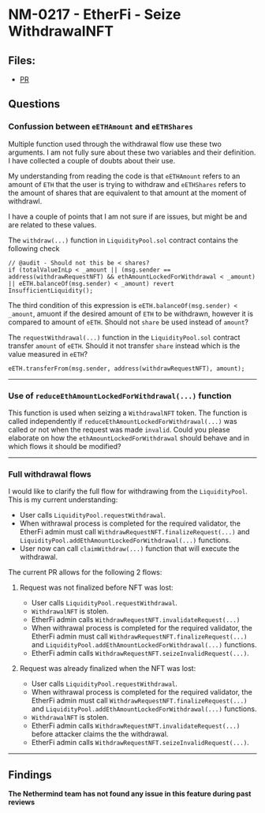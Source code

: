 # NM-0217 - EtherFi - Seize WithdrawalNFT

## Files:
- [PR](https://github.com/etherfi-protocol/smart-contracts/pull/61/files)

## Questions

### Confussion between `eETHAmount` and `eETHShares`

Multiple function used through the withdrawal flow use these two arguments. I am not fully sure about these two variables and their definition. I have collected a couple of doubts about their use.

My understanding from reading the code is that `eETHAmount` refers to an amount of `ETH` that the user is trying to withdraw and `eETHShares` refers to the amount of shares that are equivalent to that amount at the moment of withdrawl.

I have a couple of points that I am not sure if are issues, but might be and are related to these values.

The `withdraw(...)` function in `LiquidityPool.sol` contract contains the following check 

```solidity
// @audit - Should not this be < shares?
if (totalValueInLp < _amount || (msg.sender == address(withdrawRequestNFT) && ethAmountLockedForWithdrawal < _amount) || eETH.balanceOf(msg.sender) < _amount) revert InsufficientLiquidity(); 
```

The third condition of this expression is `eETH.balanceOf(msg.sender) < _amount`, amuont if the desired amount of `ETH` to be withdrawn, however it is compared to amount of `eETH`. Should not `share` be used instead of `amount`?


The `requestWithdrawal(...)` function in the `LiquidityPool.sol` contract transfer `amount` of `eETH`. Should it not transfer `share` instead which is the value measured in `eETH`?

```solidity
eETH.transferFrom(msg.sender, address(withdrawRequestNFT), amount);
```


---

### Use of `reduceEthAmountLockedForWithdrawal(...)` function

This function is used when seizing a `WithdrawalNFT` token. The function is called independently if `reduceEthAmountLockedForWithdrawal(...)` was called or not when the request was made `invalid`. Could you please elaborate on how the `ethAmountLockedForWithdrawal` should behave and in which flows it should be modified?

---

### Full withdrawal flows

I would like to clarify the full flow for withdrawing from the `LiquidityPool`. This is my current understanding:

- User calls `LiquidityPool.requestWithdrawal`.
- When withrawal process is completed for the required validator, the EtherFi admin must call `WithdrawRequestNFT.finalizeRequest(...)` and `LiquidityPool.addEthAmountLockedForWithdrawal(...)` functions.
- User now can call `claimWithdraw(...)` function that will execute the withdrawal.



The current PR allows for the following 2 flows:

1. Request was not finalized before NFT was lost:

    - User calls `LiquidityPool.requestWithdrawal`.
    - `WithdrawalNFT` is stolen.
    - EtherFi admin calls `WithdrawRequestNFT.invalidateRequest(...)`
    - When withrawal process is completed for the required validator, the EtherFi admin must call `WithdrawRequestNFT.finalizeRequest(...)` and `LiquidityPool.addEthAmountLockedForWithdrawal(...)` functions.
    - EtherFi admin calls `WithdrawRequestNFT.seizeInvalidRequest(...)`.
2. Request was already finalized when the NFT was lost:
    - User calls `LiquidityPool.requestWithdrawal`.
    - When withrawal process is completed for the required validator, the EtherFi admin must call `WithdrawRequestNFT.finalizeRequest(...)` and `LiquidityPool.addEthAmountLockedForWithdrawal(...)` functions.
    - `WithdrawalNFT` is stolen.
    - EtherFi admin calls `WithdrawRequestNFT.invalidateRequest(...)` before attacker claims the the withdrawal.
    - EtherFi admin calls `WithdrawRequestNFT.seizeInvalidRequest(...)`.


---

## Findings

**The Nethermind team has not found any issue in this feature during past reviews**




